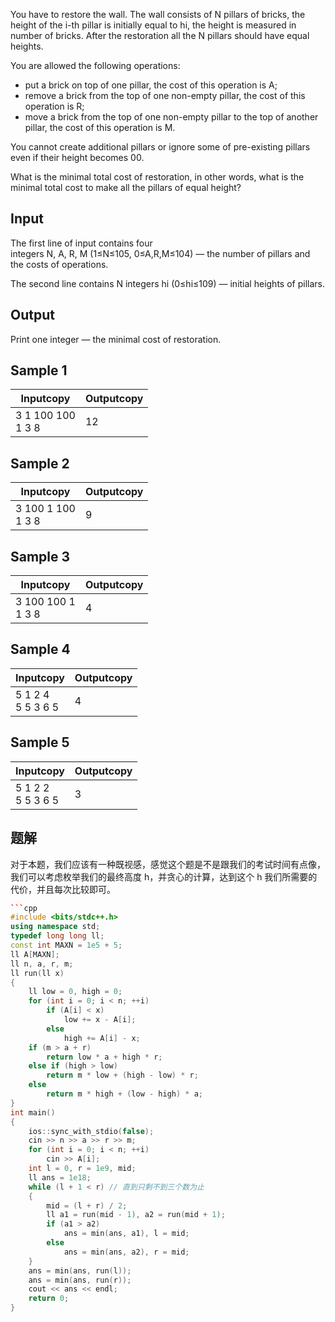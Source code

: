 You have to restore the wall. The wall consists of N pillars of bricks, the height of the i-th pillar is initially equal to hi, the height is measured in number of bricks. After the restoration all the N pillars should have equal heights.

You are allowed the following operations:

- put a brick on top of one pillar, the cost of this operation is A;
- remove a brick from the top of one non-empty pillar, the cost of this operation is R;
- move a brick from the top of one non-empty pillar to the top of another pillar, the cost of this operation is M.

You cannot create additional pillars or ignore some of pre-existing pillars even if their height becomes 00.

What is the minimal total cost of restoration, in other words, what is the minimal total cost to make all the pillars of equal height?

## Input

The first line of input contains four integers N, A, R, M (1≤N≤105, 0≤A,R,M≤104) — the number of pillars and the costs of operations.

The second line contains N integers hi (0≤hi≤109) — initial heights of pillars.

## Output

Print one integer — the minimal cost of restoration.

## Sample 1

|Inputcopy|Outputcopy|
|---|---|
|3 1 100 100<br>1 3 8|12|

## Sample 2

|Inputcopy|Outputcopy|
|---|---|
|3 100 1 100<br>1 3 8|9|

## Sample 3

|Inputcopy|Outputcopy|
|---|---|
|3 100 100 1<br>1 3 8|4|

## Sample 4

|Inputcopy|Outputcopy|
|---|---|
|5 1 2 4<br>5 5 3 6 5|4|

## Sample 5

|Inputcopy|Outputcopy|
|---|---|
|5 1 2 2<br>5 5 3 6 5|3|


## 题解
对于本题，我们应该有一种既视感，感觉这个题是不是跟我们的考试时间有点像，我们可以考虑枚举我们的最终高度 h，并贪心的计算，达到这个 h 我们所需要的代价，并且每次比较即可。

```cpp
```cpp
#include <bits/stdc++.h>
using namespace std;
typedef long long ll;
const int MAXN = 1e5 + 5;
ll A[MAXN];
ll n, a, r, m;
ll run(ll x)
{
    ll low = 0, high = 0;
    for (int i = 0; i < n; ++i)
        if (A[i] < x)
            low += x - A[i];
        else
            high += A[i] - x;
    if (m > a + r)
        return low * a + high * r;
    else if (high > low)
        return m * low + (high - low) * r;
    else
        return m * high + (low - high) * a;
}
int main()
{
    ios::sync_with_stdio(false);
    cin >> n >> a >> r >> m;
    for (int i = 0; i < n; ++i)
        cin >> A[i];
    int l = 0, r = 1e9, mid;
    ll ans = 1e18;
    while (l + 1 < r) // 直到只剩不到三个数为止
    {
        mid = (l + r) / 2;
        ll a1 = run(mid - 1), a2 = run(mid + 1);
        if (a1 > a2)
            ans = min(ans, a1), l = mid;
        else
            ans = min(ans, a2), r = mid;
    }
    ans = min(ans, run(l));
    ans = min(ans, run(r));
    cout << ans << endl;
    return 0;
}
```
```
